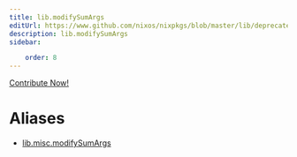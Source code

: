 ```yaml
---
title: lib.modifySumArgs
editUrl: https://www.github.com/nixos/nixpkgs/blob/master/lib/deprecated.nix#L140C19
description: lib.modifySumArgs
sidebar:

    order: 8
---
```


<a href="https://www.github.com/nixos/nixpkgs/blob/master/lib/deprecated.nix#L140C19">Contribute Now!</a>


# Aliases

- [lib.misc.modifySumArgs](/nix-doc-comments/reference/lib/misc/lib-misc-modifySumArgs)


